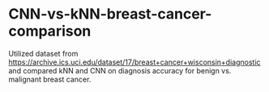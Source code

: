 # CNN-vs-kNN-breast-cancer-comparison

Utilized dataset from https://archive.ics.uci.edu/dataset/17/breast+cancer+wisconsin+diagnostic and compared kNN and CNN on diagnosis accuracy for benign vs. malignant breast cancer.
